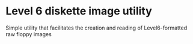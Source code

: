 # Level 6 diskette image utility

Simple utility that facilitates the creation and reading of Level6-formatted raw floppy images

